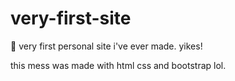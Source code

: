 # very-first-site

🥇 very first personal site i've ever made. yikes!

this mess was made with html css and bootstrap lol. 
